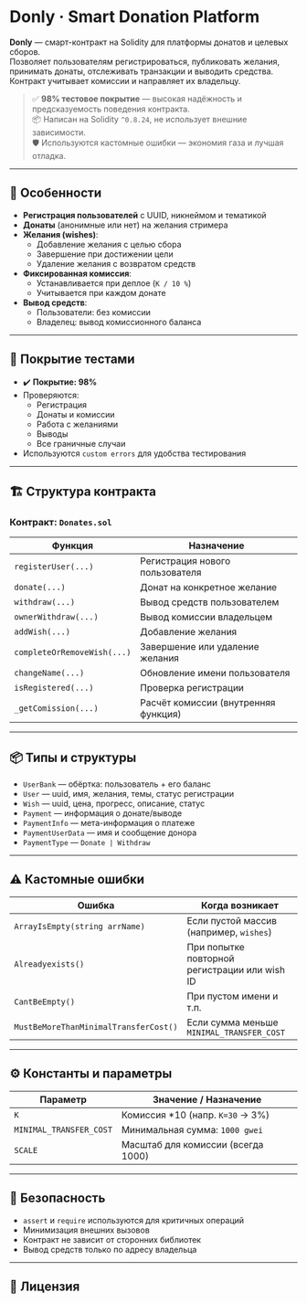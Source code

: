 # Donly · Smart Donation Platform

**Donly** — смарт-контракт на Solidity для платформы донатов и целевых сборов.  
Позволяет пользователям регистрироваться, публиковать желания, принимать донаты, отслеживать транзакции и выводить средства. Контракт учитывает комиссии и направляет их владельцу.

> ✅ **98% тестовое покрытие** — высокая надёжность и предсказуемость поведения контракта.  
> 📦 Написан на Solidity `^0.8.24`, не использует внешние зависимости.  
> 🛡 Используются кастомные ошибки — экономия газа и лучшая отладка.

---

## 🔧 Особенности

- **Регистрация пользователей** с UUID, никнеймом и тематикой
- **Донаты** (анонимные или нет) на желания стримера
- **Желания (wishes)**:
  - Добавление желания с целью сбора
  - Завершение при достижении цели
  - Удаление желания с возвратом средств
- **Фиксированная комиссия**:
  - Устанавливается при деплое (`K / 10 %`)
  - Учитывается при каждом донате
- **Вывод средств**:
  - Пользователи: без комиссии
  - Владелец: вывод комиссионного баланса

---

## 🧪 Покрытие тестами

- ✔️ **Покрытие: 98%**
- Проверяются:
  - Регистрация
  - Донаты и комиссии
  - Работа с желаниями
  - Выводы
  - Все граничные случаи
- Используются `custom errors` для удобства тестирования

---

## 🏗 Структура контракта

### Контракт: `Donates.sol`

| Функция                      | Назначение                           |
|-----------------------------|--------------------------------------|
| `registerUser(...)`         | Регистрация нового пользователя      |
| `donate(...)`               | Донат на конкретное желание          |
| `withdraw(...)`             | Вывод средств пользователем          |
| `ownerWithdraw(...)`        | Вывод комиссии владельцем            |
| `addWish(...)`              | Добавление желания                   |
| `completeOrRemoveWish(...)` | Завершение или удаление желания      |
| `changeName(...)`           | Обновление имени пользователя        |
| `isRegistered(...)`         | Проверка регистрации                 |
| `_getComission(...)`        | Расчёт комиссии (внутренняя функция) |

---

## 📦 Типы и структуры

- `UserBank` — обёртка: пользователь + его баланс
- `User` — uuid, имя, желания, темы, статус регистрации
- `Wish` — uuid, цена, прогресс, описание, статус
- `Payment` — информация о донате/выводе
- `PaymentInfo` — мета-информация о платеже
- `PaymentUserData` — имя и сообщение донора
- `PaymentType` — `Donate | Withdraw`

---

## ⚠ Кастомные ошибки

| Ошибка                                 | Когда возникает                                  |
|----------------------------------------|--------------------------------------------------|
| `ArrayIsEmpty(string arrName)`         | Если пустой массив (например, `wishes`)         |
| `Alreadyexists()`                      | При попытке повторной регистрации или wish ID   |
| `CantBeEmpty()`                        | При пустом имени и т.п.                         |
| `MustBeMoreThanMinimalTransferCost()`  | Если сумма меньше `MINIMAL_TRANSFER_COST`       |

---

## ⚙️ Константы и параметры

| Параметр                 | Значение / Назначение                  |
|--------------------------|----------------------------------------|
| `K`                      | Комиссия *10 (напр. `K=30` → 3%)       |
| `MINIMAL_TRANSFER_COST`  | Минимальная сумма: `1000 gwei`         |
| `SCALE`                  | Масштаб для комиссии (всегда 1000)     |

---

## 🔐 Безопасность

- `assert` и `require` используются для критичных операций
- Минимизация внешних вызовов
- Контракт не зависит от сторонних библиотек
- Вывод средств только по адресу владельца

---

## 📄 Лицензия

